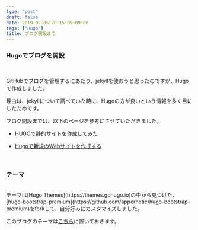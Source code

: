 ```yaml
---
type: "post"
draft: false
date: 2019-02-05T20:15:09+09:00
tags: ["Hugo"]
title: ブログ開設まで
---
```


### Hugoでブログを開設

</br>

GitHubでブログを管理するにあたり、jekyllを使おうと思ったのですが、Hugoで作成しました。

理由は、jekyllについて調べていた時に、Hugoの方が良いという情報を多く目にしたためです。

ブログ開設までは、以下のページを参考にさせていただきました。

* [HUGOで静的サイトを作成してみた](https://qiita.com/zak74702675/items/b84cd883c01d72720c35)

* [Hugoで新規のWebサイトを作成する](https://maku77.github.io/hugo/create-site.html)

</br>

### テーマ  
<br>
テーマは[Hugo Themes](https://themes.gohugo.io)の中から見つけた、[hugo-bootstrap-premium](https://github.com/appernetic/hugo-bootstrap-premium)をforkして、自分好みにカスタマイズしました。

このブログのテーマは[こちら](https://github.com/knakajima3027/hugo-bootstrap-premium)に置いておきます。
